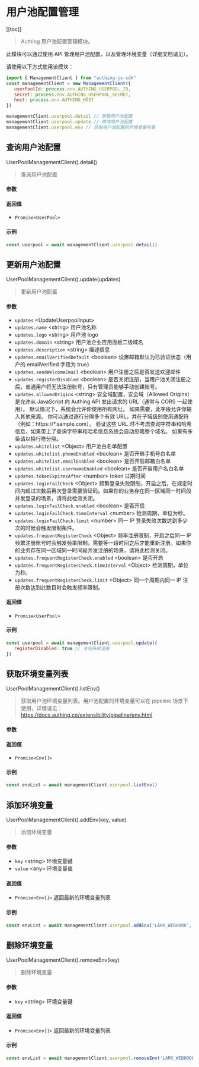 
# 用户池配置管理

[[toc]]

> Authing 用户池配置管理模块。

此模块可以通过使用 API 管理用户池配置，以及管理环境变量（详细文档请见）。

请使用以下方式使用该模块：
```javascript
import { ManagementClient } from "authing-js-sdk"
const managementClient = new ManagementClient({
   userPoolId: process.env.AUTHING_USERPOOL_ID,
   secret: process.env.AUTHING_USERPOOL_SECRET,
   host: process.env.AUTHING_HOST
})

managementClient.userpool.detail // 获取用户池配置
managementClient.userpool.update // 修改用户池配置
managementClient.userpool.env // 获取用户池配置的环境变量列表
```

## 查询用户池配置

UserPoolManagementClient().detail()

> 查询用户池配置


#### 参数



#### 返回值

-  `Promise<UserPool>` 

#### 示例

```javascript
const userpool = await managementClient.userpool.detail()
```
      

## 更新用户池配置

UserPoolManagementClient().update(updates)

> 更新用户池配置


#### 参数

- `updates` \<UpdateUserpoolInput\>  
- `updates.name` \<string\> 用户池名称 
- `updates.logo` \<string\> 用户池 logo 
- `updates.domain` \<string\> 用户池企业应用面板二级域名 
- `updates.description` \<string\> 描述信息 
- `updates.emailVerifiedDefault` \<boolean\> 设置邮箱默认为已验证状态（用户的 emailVerified 字段为 true） 
- `updates.sendWelcomeEmail` \<boolean\> 用户注册之后是否发送欢迎邮件 
- `updates.registerDisabled` \<boolean\> 是否关闭注册，当用户池关闭注册之后，普通用户将无法注册账号，只有管理员能够手动创建账号。 
- `updates.allowedOrigins` \<string\> 安全域配置，安全域（Allowed Origins） 是允许从 JavaScript 向 Authing API 发出请求的 URL（通常与 CORS 一起使用）。 默认情况下，系统会允许你使用所有网址。 如果需要，此字段允许你输入其他来源。 你可以通过逐行分隔多个有效 URL，并在子域级别使用通配符（例如：https://*.sample.com）。
验证这些 URL 时不考虑查询字符串和哈希信息，如果带上了查询字符串和哈希信息系统会自动忽略整个域名。
如果有多条请以换行符分隔。 
- `updates.whitelist` \<Object\> 用户池白名单配置 
- `updates.whitelist.phoneEnabled` \<boolean\> 是否开启手机号白名单 
- `updates.whitelist.emailEnabled` \<boolean\> 是否开启邮箱白名单 
- `updates.whitelist.usernameEnabled` \<boolean\> 是否开启用户名白名单 
- `updates.tokenExpiresAfter` \<number\> token 过期时间 
- `updates.loginFailCheck` \<Object\> 频繁登录失败限制，开启之后，在规定时间内超过次数后再次登录需要验证码。如果你的业务存在同一区域同一时间段并发登录的场景，请将此检测关闭。 
- `updates.loginFailCheck.enabled` \<boolean\> 是否开启 
- `updates.loginFailCheck.timeInterval` \<number\> 检测周期，单位为秒。 
- `updates.loginFailCheck.limit` \<number\> 同一 IP 登录失败次数达到多少次的时候会触发限制条件。 
- `updates.frequentRegisterCheck` \<Object\> 频率注册限制，开启之后同一 IP 频繁注册账号时会触发频率限制，需要等一段时间之后才能重新注册。如果你的业务存在同一区域同一时间段并发注册的场景，请将此检测关闭。 
- `updates.frequentRegisterCheck.enabled` \<boolean\> 是否开启 
- `updates.frequentRegisterCheck.timeInterval` \<Object\> 检测周期，单位为秒。 
- `updates.frequentRegisterCheck.limit` \<Object\> 同一个周期内同一 IP 注册次数达到此数目时会触发频率限制。 

#### 返回值

-  `Promise<UserPool>` 

#### 示例

```javascript
const userpool = await managementClient.userpool.update({
   registerDisabled: true // 关闭系统注册
})
```
      

## 获取环境变量列表

UserPoolManagementClient().listEnv()

> 获取用户池环境变量列表。用户池配置的环境变量可以在 pipeline 场景下使用，详情请见：https://docs.authing.co/extensibility/pipeline/env.html


#### 参数



#### 返回值

-  `Promise<Env[]>` 

#### 示例

```javascript
const envList = await managementClient.userpool.listEnv()
```
      

## 添加环境变量

UserPoolManagementClient().addEnv(key, value)

> 添加环境变量


#### 参数

- `key` \<string\> 环境变量键 
- `value` \<any\> 环境变量值 

#### 返回值

-  `Promise<Env[]>` 返回最新的环境变量列表

#### 示例

```javascript
const envList = await managementClient.userpool.addEnv('LARK_WEBHOOK', 'xxxxxxx') // 添加一个飞书群机器人 webhook 地址，之后可以在 pipeline 函数中使用（详细请见: https://docs.authing.co/extensibility/pipeline/usage.html）
```
      

## 删除环境变量

UserPoolManagementClient().removeEnv(key)

> 删除环境变量


#### 参数

- `key` \<string\> 环境变量键 

#### 返回值

-  `Promise<Env[]>` 返回最新的环境变量列表

#### 示例

```javascript
const envList = await managementClient.userpool.removeEnv('LARK_WEBHOOK')
```
      